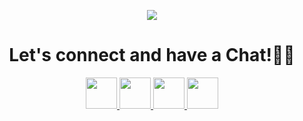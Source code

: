 <p align="center">
  <img src="https://capsule-render.vercel.app/api?text=Hello%20there!&animation=fadeIn&type=waving&height=100&color=gradient"/>
</p>
<h1 align="center">
  Let's connect and have a Chat!🙋‍♂️
</h1>
<p align="center">
  <a href="https://portfolio-seven-topaz-17.vercel.app/">
    <img height="50" src="https://user-images.githubusercontent.com/77046082/239982871-b07d9d63-a301-4132-aebd-1b16fdabec49.png"></img>
  </a>
  <a href="https://www.linkedin.com/in/do-huynh/">
    <img height="50" src="https://user-images.githubusercontent.com/77046082/239983371-8adf63db-0746-4158-866f-56829534fd53.png"></img>
  </a>
  <a href="https://www.instagram.com/namdohuynh/">
    <img height="50" src="https://user-images.githubusercontent.com/77046082/239983569-217f805b-588f-4e71-954e-1ec7e93f048e.png"></img>
  </a>
  <a href="https://twitter.com/huynhnamdo">
    <img height="50" src="https://user-images.githubusercontent.com/77046082/239983925-a9b6c804-08a0-4538-a193-5d3a8a9a9cd4.png"></img>
  </a>
</p>


